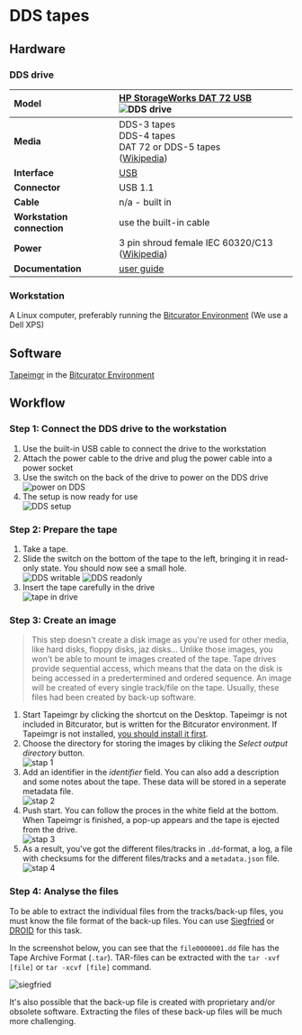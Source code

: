 # DDS tapes

## Hardware

### DDS drive

|**Model**|[HP StorageWorks DAT 72 USB](https://www.cnet.com/products/hp-storageworks-dat-72-usb-external-tape-drive-tape-drive-dat-usb/)<br>![DDS drive](images/DDS/DDS_drive.jpg)|
|:--|:--|
|**Media**|DDS-3 tapes<br>DDS-4 tapes<br>DAT 72 or DDS-5 tapes<br>([Wikipedia](https://en.wikipedia.org/wiki/Digital_Data_Storage))|
|**Interface**|[USB](https://www.wikidata.org/wiki/Q42378)|
|**Connector**|USB 1.1|
|**Cable**|n/a - built in|
|**Workstation connection**|use the built-in cable|
|**Power**| 3 pin shroud female IEC 60320/C13 ([Wikipedia](https://en.wikipedia.org/wiki/IEC_60320#C13/C14_coupler)) |
|**Documentation**| [user guide](https://support.hpe.com/hpsc/doc/public/display?docId=emr_na-c02221551) |

### Workstation

A Linux computer, preferably running the [Bitcurator Environment](https://bitcurator.net/) (We use a Dell XPS)

## Software

[Tapeimgr](https://github.com/KBNLresearch/tapeimgr) in the [Bitcurator Environment](https://bitcurator.net/)

## Workflow

### Step 1: Connect the DDS drive to the workstation

1. Use the built-in USB cable to connect the drive to the workstation
2. Attach the power cable to the drive and plug the power cable into a power socket
3. Use the switch on the back of the drive to power on the DDS drive<br>![power on DDS](images/DDS/connect_power.jpg)
4. The setup is now ready for use<br>![DDS setup](images/DDS/DDS_setup.jpg)

### Step 2: Prepare the tape

1. Take a tape.
2. Slide the switch on the bottom of the tape to the left, bringing it in read-only state. You should now see a small hole.<br>
![DDS writable](images/DDS/DDS_writeable.jpg) ![DDS readonly](images/DDS/DDS_readonly.jpg)
3. Insert the tape carefully in the drive<br>
   ![tape in drive](images/DDS/tape_in_drive.jpg)

### Step 3: Create an image

> This step doesn't create a disk image as you're used for other media, like hard disks, floppy disks, jaz disks... Unlike those images, you won't be able to mount te images created of the tape. Tape drives provide sequential access, which means that the data on the disk is being accessed in a predertermined and ordered sequence. An image will be created of every single track/file on the tape. Usually, these files had been created by back-up software.

1. Start Tapeimgr by clicking the shortcut on the Desktop. Tapeimgr is not included in Bitcurator, but is written for the Bitcurator environment. If Tapeimgr is not installed, [you should install it first](https://github.com/KBNLresearch/tapeimgr#installation). 
2. Choose the directory for storing the images by cliking the *Select output directory* button.<br>![stap 1](images/tapeimgr/stap-1-Tapeimgr-select-output.png)
3. Add an identifier in the *identifier* field. You can also add a description and some notes about the tape. These data will be stored in a seperate metadata file.<br>![stap 2](images/tapeimgr/stap-2-start-capteren.png)
4. Push start. You can follow the proces in the white field at the bottom. When Tapeimgr is finished, a pop-up appears and the tape is ejected from the drive.<br>![stap 3](images/tapeimgr/stap-3-capteren-in-progress.png)
5. As a result, you've got the different files/tracks in `.dd`-format, a log, a file with checksums for the different files/tracks and a `metadata.json` file.<br>![stap 4](images/tapeimgr/stap-4-result.png)

### Step 4: Analyse the files

To be able to extract the individual files from the tracks/back-up files, you must know the file format of the back-up files. You can use [Siegfried](https://www.itforarchivists.com/siegfried) or [DROID](https://www.nationalarchives.gov.uk/information-management/manage-information/preserving-digital-records/droid/) for this task. 

In the screenshot below, you can see that the `file0000001.dd` file has the Tape Archive Format (`.tar`). TAR-files can be extracted with the `tar -xvf [file]` or `tar -xcvf [file]` command.

![siegfried](images/screenshot_siegfried.png)

It's also possible that the back-up file is created with proprietary and/or obsolete software. Extracting the files of these back-up files will be much more challenging.

